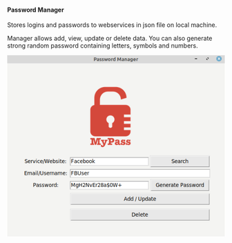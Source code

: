 #### Password Manager

Stores logins and passwords to webservices in json file on local machine.

Manager allows add, view, update or delete data. You can also generate strong random password containing letters, symbols and numbers.

![GUI](_images/password_manager_gui.png)
